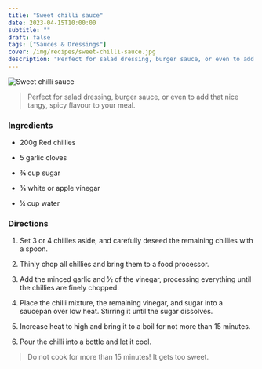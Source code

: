 ```yaml
---
title: "Sweet chilli sauce"
date: 2023-04-15T10:00:00
subtitle: ""
draft: false
tags: ["Sauces & Dressings"]
cover: /img/recipes/sweet-chilli-sauce.jpg
description: "Perfect for salad dressing, burger sauce, or even to add that nice tangy, spicy flavour to your meal."
---
```


<div class="my-flexbox row-collapse center basic-gap" >
  <div>
    <img src="/img/recipes/sweet-chilli-sauce.jpg" alt="Sweet chilli sauce" class="cover-img">
  </div>
  <div>
    <blockquote>
      Perfect for salad dressing, burger sauce, or even to add that nice tangy, spicy flavour to your meal.
    </blockquote>
  </div>
</div>

### Ingredients

- 200g Red chillies

- 5 garlic cloves

- ¾ cup sugar

- ¾ white or apple vinegar

- ¼ cup water

### Directions

1. Set 3 or 4 chillies aside, and carefully deseed the remaining chillies with a spoon.

2. Thinly chop all chillies and bring them to a food processor.

3. Add the minced garlic and ½ of the vinegar, processing everything until the chillies are finely chopped.

4. Place the chilli mixture, the remaining vinegar, and sugar into a saucepan over low heat. Stirring it until the sugar dissolves.

5. Increase heat to high and bring it to a boil for not more than 15 minutes.

6. Pour the chilli into a bottle and let it cool.

<blockquote class="with-roo">Do not cook for more than 15 minutes! It gets too sweet.</blockquote>
